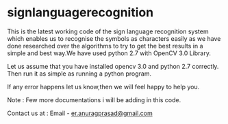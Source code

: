 # signlanguagerecognition
This is the latest working code of the sign language recognition system which enables us to recognise the symbols as characters easily as we have done researched over the algorithms to try to get the best results in a simple and best way.We have used python 2.7 with OpenCV 3.0 Library.

Let us assume that you have installed opencv 3.0 and python 2.7 correctly.
Then run it as simple as running a python program.

If any error happens let us know,then we will feel happy to help you.

Note : 
Few more documentations i will be adding in this code.

Contact us at :
Email - er.anuragprasad@gmail.com
